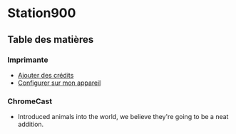 # Station900

## **Table des matières**

### Imprimante

* [Ajouter des crédits](procedures-imprimante/ajouter-des-credits.md)
* [Configurer sur mon appareil](procedures-imprimante/fonctionnement-de-limpression-selon-lappareil.md)

### ChromeCast

* Introduced animals into the world, we believe they're going to be a neat addition.



